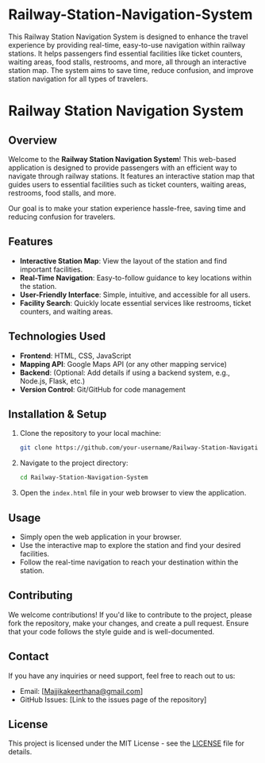 # Railway-Station-Navigation-System
 This Railway Station Navigation System is designed to enhance the travel experience by providing real-time, easy-to-use navigation within railway stations. It helps passengers find essential facilities like ticket counters, waiting areas, food stalls, restrooms, and more, all through an interactive station map. The system aims to save time, reduce confusion, and improve station navigation for all types of travelers.
# Railway Station Navigation System

## Overview
Welcome to the **Railway Station Navigation System**! This web-based application is designed to provide passengers with an efficient way to navigate through railway stations. It features an interactive station map that guides users to essential facilities such as ticket counters, waiting areas, restrooms, food stalls, and more.

Our goal is to make your station experience hassle-free, saving time and reducing confusion for travelers.

## Features
- **Interactive Station Map**: View the layout of the station and find important facilities.
- **Real-Time Navigation**: Easy-to-follow guidance to key locations within the station.
- **User-Friendly Interface**: Simple, intuitive, and accessible for all users.
- **Facility Search**: Quickly locate essential services like restrooms, ticket counters, and waiting areas.

## Technologies Used
- **Frontend**: HTML, CSS, JavaScript
- **Mapping API**: Google Maps API (or any other mapping service)
- **Backend**: (Optional: Add details if using a backend system, e.g., Node.js, Flask, etc.)
- **Version Control**: Git/GitHub for code management

## Installation & Setup

1. Clone the repository to your local machine:
    ```bash
    git clone https://github.com/your-username/Railway-Station-Navigation-System.git
    ```

2. Navigate to the project directory:
    ```bash
    cd Railway-Station-Navigation-System
    ```

3. Open the `index.html` file in your web browser to view the application.

## Usage
- Simply open the web application in your browser.
- Use the interactive map to explore the station and find your desired facilities.
- Follow the real-time navigation to reach your destination within the station.

## Contributing
We welcome contributions! If you'd like to contribute to the project, please fork the repository, make your changes, and create a pull request. Ensure that your code follows the style guide and is well-documented.

## Contact
If you have any inquiries or need support, feel free to reach out to us:
- Email: [Majjikakeerthana@gmail.com]
- GitHub Issues: [Link to the issues page of the repository]

## License
This project is licensed under the MIT License - see the [LICENSE](LICENSE) file for details.
